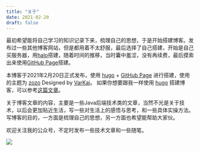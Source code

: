 ```yaml
---
title: "关于"
date: 2021-02-20
draft: false
---
```


最初希望能将自己学习的知识记录下来，梳理自己的思想，于是开始搭建博客。发布过一些其他博客网站，但是都用着不太舒服，最后选择了自己搭建，开始是自己买服务器，用[halo](https://gitee.com/halo-dev/halo)搭建，随着时间的推移，当时囊中羞涩，没有再续费，最后摸索出来使用[GitHub Page](https://docs.github.com/zh/pages/getting-started-with-github-pages)搭建。

本博客于2021年2月20日正式发布，使用 [hugo](https://gohugo.io) + [GitHub Page](https://docs.github.com/zh/pages/getting-started-with-github-pages) 进行搭建，使用的主题为 [zozo](https://github.com/varkai/hugo-theme-zozo) Designed by [VarKai](https://www.varkai.com)。
如果你想要跟我一样使用 [hugo](https://gohugo.io) 搭建博客，可以参考[这篇文章](/posts/essays/build-blog/)。

关于博客文章的内容，主要是一些Java后端技术类的文章，当然不光是关于技术，以后会更加贴近生活，写一些对生活上的感悟与思考，和一些具体实操方法。
写博客的目的，一方面是梳理自己的思想，另一方面也希望能帮助大家伙。

欢迎关注我的公众号，不定时发布一些技术文章和一些随笔。

![](/posts/annex/images/essays/来点Java.png)
